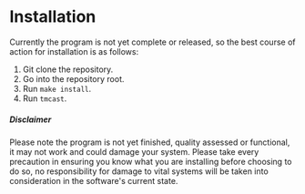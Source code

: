 # Installation

Currently the program is not yet complete or released, so the best course of action for installation is as follows:
1. Git clone the repository.
2. Go into the repository root.
3. Run `make install`.
4. Run `tmcast`.

##### Disclaimer

Please note the program is not yet finished, quality assessed or functional, it may not work and could damage your system. Please take every precaution in ensuring you know what you are installing before choosing to do so, no responsibility for damage to vital systems will be taken into consideration in the software's current state.
